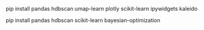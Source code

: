 pip install pandas hdbscan umap-learn plotly scikit-learn ipywidgets kaleido

pip install pandas hdbscan scikit-learn bayesian-optimization
